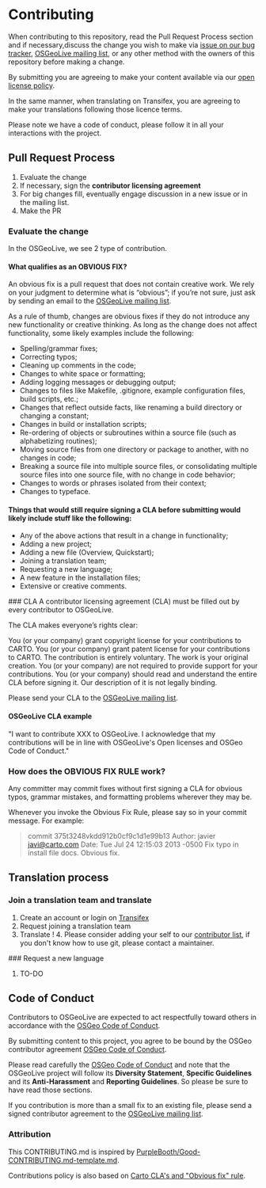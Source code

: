 # Contributing

When contributing to this repository, read the Pull Request Process section and if necessary,discuss the change you wish to make via [issue on our bug tracker](https://trac.osgeo.org/osgeolive/report/1),
[OSGeoLive mailing list](https://lists.osgeo.org/mailman/listinfo/osgeolive), or any other method with the owners of this repository before making a change. 

By submitting you are agreeing to make your content available via our [open license policy](https://live.osgeo.org/en/copyright.html).

In the same manner, when translating on Transifex, you are agreeing to make your translations following those licence terms.

Please note we have a code of conduct, please follow it in all your interactions with the project.


## Pull Request Process

1. Evaluate the change
2. If necessary, sign the **contributor licensing agreement**
3. For big changes fill, eventually engage discussion in a new issue or in the mailing list.
4. Make the PR

### Evaluate the change

In the OSGeoLive, we see 2 type of contribution.

#### What qualifies as an OBVIOUS FIX?
An obvious fix is a pull request that does not contain creative work. We rely on your judgment to determine what is “obvious”; if you’re not sure, just ask by sending an email to the [OSGeoLive mailing list](https://lists.osgeo.org/mailman/listinfo/osgeolive).

As a rule of thumb, changes are obvious fixes if they do not introduce any new functionality or creative thinking. As long as the change does not affect functionality, some likely examples include the following:

* Spelling/grammar fixes;
* Correcting typos;
* Cleaning up comments in the code;
* Changes to white space or formatting;
* Adding logging messages or debugging output;
* Changes to files like  Makefile, .gitignore, example configuration files, build scripts, etc.;
* Changes that reflect outside facts, like renaming a build directory or changing a constant;
* Changes in build or installation scripts;
* Re-ordering of objects or subroutines within a source file (such as alphabetizing routines);
* Moving source files from one directory or package to another, with no changes in code;
* Breaking a source file into multiple source files, or consolidating multiple source files into one source file, with no change in code behavior;
* Changes to words or phrases isolated from their context;
* Changes to typeface.

#### Things that would still require signing a CLA before submitting would likely include stuff like the following:

* Any of the above actions that result in a change in functionality;
* Adding a new project;
* Adding a new file (Overview, Quickstart);
* Joining a translation team;
* Requesting a new language;
* A new feature in the installation files;
* Extensive or creative comments.

### CLA
A contributor licensing agreement (CLA) must be filled out by every contributor to OSGeoLive.

The CLA makes everyone’s rights clear:

You (or your company) grant copyright license for your contributions to CARTO.
You (or your company) grant patent license for your contributions to CARTO.
The contribution is entirely voluntary.
The work is your original creation.
You (or your company) are not required to provide support for your contributions.
You (or your company) should read and understand the entire CLA before signing it. Our description of it is not legally binding.

Please send your CLA to the [OSGeoLive mailing list](https://lists.osgeo.org/mailman/listinfo/osgeolive).

#### OSGeoLive CLA example

"I want to contribute XXX to OSGeoLive. I acknowledge that my contributions will be in line with OSGeoLive's Open licenses and OSGeo Code of Conduct."

### How does the OBVIOUS FIX RULE work?

Any committer may commit fixes without first signing a CLA for obvious typos, grammar mistakes, and formatting problems wherever they may be.

Whenever you invoke the Obvious Fix Rule, please say so in your commit message. For example:

> commit 375t3248vkdd912b0cf9c1d1e99b13
  Author: javier <javi@carto.com>
  Date: Tue Jul 24 12:15:03 2013 -0500
  Fix typo in install file docs.
  Obvious fix.




## Translation process
### Join a translation team and translate

1. Create an account or login on [Transifex](https://www.transifex.com/osgeo/osgeolive/)
2. Request joining a translation team
3. Translate ! 
4. Please consider adding your self to our [contributor list](https://github.com/OSGeo/OSGeoLive-doc/blob/master/contributors.csv), if you don't know how to use git, please contact a maintainer.

### Request a new language

1. TO-DO

## Code of Conduct

Contributors to OSGeoLive are expected to act respectfully toward others in accordance with the [OSGeo Code of Conduct](https://www.osgeo.org/code_of_conduct/).

By submitting content to this project, you agree to be bound by the OSGeo contributor agreement [OSGeo Code of Conduct](https://www.osgeo.org/code_of_conduct/). 

Please read carefully the [OSGeo Code of Conduct](https://www.osgeo.org/code_of_conduct/) and
note that the OSGeoLive project will follow its **Diversity Statement**, **Specific Guidelines** and
its **Anti-Harassment** and **Reporting Guidelines**. So please be sure to have read those
sections.

If you contribution is more than a small fix to an existing file, please send 
a signed contributor agreement to the [OSGeoLive mailing list](https://lists.osgeo.org/mailman/listinfo/osgeolive).



### Attribution

This CONTRIBUTING.md is inspired by [PurpleBooth/Good-CONTRIBUTING.md-template.md](https://gist.github.com/PurpleBooth/b24679402957c63ec426).

Contributions policy is also based on [Carto CLA's and "Obvious fix" rule](https://carto.com/contributions/).

